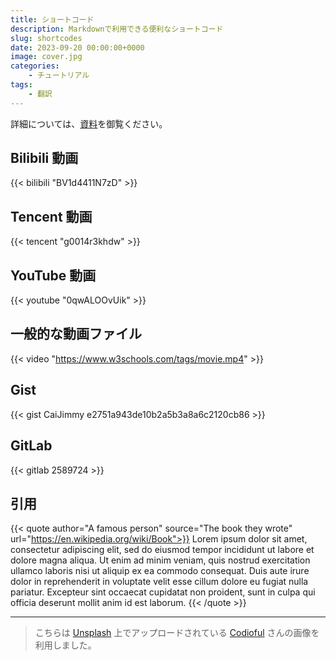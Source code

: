 ```yaml
---
title: ショートコード
description: Markdownで利用できる便利なショートコード
slug: shortcodes
date: 2023-09-20 00:00:00+0000
image: cover.jpg
categories:
    - チュートリアル
tags:
    - 翻訳
---
```


詳細については、[資料](https://stack.jimmycai.com/writing/shortcodes)を御覧ください。

## Bilibili 動画

{{< bilibili "BV1d4411N7zD" >}}

## Tencent 動画

{{< tencent "g0014r3khdw" >}}

## YouTube 動画

{{< youtube "0qwALOOvUik" >}}

## 一般的な動画ファイル

{{< video "https://www.w3schools.com/tags/movie.mp4" >}}

## Gist

{{< gist CaiJimmy e2751a943de10b2a5b3a8a6c2120cb86 >}}

## GitLab

{{< gitlab 2589724 >}}

## 引用

{{< quote author="A famous person" source="The book they wrote" url="https://en.wikipedia.org/wiki/Book">}}
Lorem ipsum dolor sit amet, consectetur adipiscing elit, sed do eiusmod tempor incididunt ut labore et dolore magna aliqua. Ut enim ad minim veniam, quis nostrud exercitation ullamco laboris nisi ut aliquip ex ea commodo consequat. Duis aute irure dolor in reprehenderit in voluptate velit esse cillum dolore eu fugiat nulla pariatur. Excepteur sint occaecat cupidatat non proident, sunt in culpa qui officia deserunt mollit anim id est laborum.
{{< /quote >}}

-----

> こちらは [Unsplash](https://unsplash.com/photos/WDSN62Qdxuk) 上でアップロードされている [Codioful](https://unsplash.com/@codioful) さんの画像を利用しました。